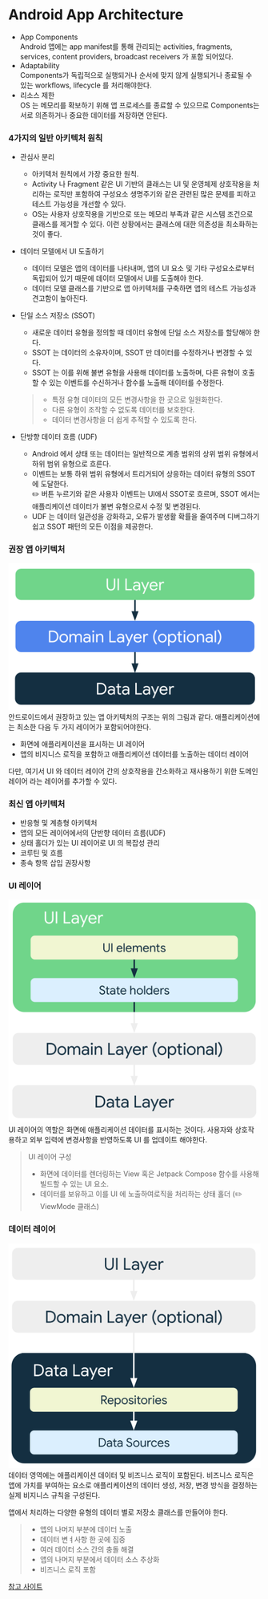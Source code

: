 # Android App Architecture

- App Components  
Android 앱에는 app manifest를 통해 관리되는 activities, fragments, services, content providers, broadcast receivers 가 포함 되어있다.
- Adaptability  
Components가 독립적으로 실행되거나 순서에 맞지 않게 실행되거나 종료될 수 있는 workflows, lifecycle 를 처리해야한다.
- 리소스 제한  
OS 는 메모리를 확보하기 위해 앱 프로세스를 종료할 수 있으므로 Components는 서로 의존하거나 중요한 데이터를 저장하면 안된다.


### 4가지의 일반 아키텍처 원칙
- 관심사 분리
    - 아키텍처 원칙에서 가장 중요한 원칙.
    - Activity 나 Fragment 같은 UI 기반의 클래스는 UI 및 운영체제 상호작용을 처리하는 로직만 포함하여 구성요소 생명주기와 같은 관련된 많은 문제를 피하고 테스트 가능성을 개선할 수 있다.
    - OS는 사용자 상호작용을 기반으로 또는 메모리 부족과 같은 시스템 조건으로 클래스를 제거할 수 있다. 이런 상황에서는 클래스에 대한 의존성을 최소화하는 것이 좋다.

- 데이터 모델에서 UI 도출하기
    - 데이터 모델은 앱의 데이터를 나타내며, 앱의 UI 요소 및 기타 구성요소로부터 독립되어 있기 때문에 데이터 모델에서 UI를 도출해야 한다.
    - 데이터 모델 클래스를 기반으로 앱 아키텍처를 구축하면 앱의 테스트 가능성과 견고함이 높아진다.

- 단일 소스 저장소 (SSOT)
    - 새로운 데이터 유형을 정의할 때 데이터 유형에 단일 소스 저장소를 할당해야 한다.
    - SSOT 는 데이터의 소유자이며, SSOT 만 데이터를 수정하거나 변경할 수 있다.
    - SSOT 는 이를 위해 불변 유형을 사용해 데이터를 노출하며, 다른 유형이 호출할 수 있는 이벤트를 수신하거나 함수를 노출해 데이터를 수정한다.
    > - 특정 유형 데이터의 모든 변경사항을 한 곳으로 일원화한다.
    > - 다른 유형이 조작할 수 없도록 데이터를 보호한다.
    > - 데이터 변경사항을 더 쉽게 추적할 수 있도록 한다.

- 단방향 데이터 흐름 (UDF)
    - Android 에서 상태 또는 데이터는 일반적으로 계층 범위의 상위 범위 유형에서 하위 범위 유형으로 흐른다.
    - 이벤트는 보통 하위 범위 유형에서 트리거되어 상응하는 데이터 유형의 SSOT 에 도달한다.   
        ✏️ 버튼 누르기와 같은 사용자 이벤트는 UI에서 SSOT로 흐르며, SSOT 에서는 애플리케이션 데이터가 불변 유형으로서 수정 및 변경된다.
    - UDF 는 데이터 일관성을 강화하고, 오류가 발생활 확률을 줄여주며 디버그하기 쉽고 SSOT 패턴의 모든 이점을 제공한다.

### 권장 앱 아키텍처
![architecture](../Android_image/architecture_1.png)
안드로이드에서 권장하고 있는 앱 아키텍처의 구조는 위의 그림과 같다.  애플리케이션에는 최소한 다음 두 가지 레이어가 포함되어야한다.

- 화면에 애플리케이션을 표시하는 UI 레이어
- 앱의 비지니스 로직을 포함하고 애플리케이션 데이터를 노출하는 데이터 레이어

다만, 여기서 UI 와 데이터 레이어 간의 상호작용을 간소화하고 재사용하기 위한 도메인 레이어 라는 레이어를 추가할 수 있다.

### 최신 앱 아키텍처
- 반응형 및 계층형 아키텍처
- 앱의 모든 레이어에서의 단반향 데이터 흐름(UDF)
- 상태 홀더가 있는 UI 레이어로 UI 의 복잡성 관리
- 코루틴 및 흐름
- 종속 항목 삽입 권장사항

### UI 레이어
![rchitecture2](../Android_image/architecture_2.png)
UI 레이어의 역할은 화면에 애플리케이션 데이터를 표시하는 것이다. 사용자와 상호작용하고 외부 입력에 변경사항을 반영하도록 UI 를 업데이트 해야한다.

> UI 레이어 구성
> - 화면에 데이터를 렌더링하는 View 혹은 Jetpack Compose 함수를 사용해 빌드할 수 있는 UI 요소.
> - 데이터를 보유하고 이를 UI 에 노출하여로직을 처리하는 상태 홀더 (✏️ ViewMode 클래스)

### 데이터 레이어
![architecture3](../Android_image/architecture_3.png)
데이터 영역에는 애플리케이션 데이터 및 비즈니스 로직이 포함된다. 비즈니스 로직은 앱에 가치를 부여하는 요소로 애플리케이션의 데이터 생성, 저장, 변경 방식을 결정하는 실제 비지니스 규칙을 구성된다.

앱에서 처리하는 다양한 유형의 데이터 별로 저장소 클래스를 만들어야 한다.

> - 앱의 나머지 부분에 데이터 노출
> - 데이터 변ㅕ사항 한 곳에 집중
> - 여러 데이터 소스 간의 충돌 해결
> - 앱의 나머지 부분에서 데이터 소스 추상화
> - 비즈니스 로직 포함

[참고 사이트](https://everyday-develop-myself.tistory.com/208)